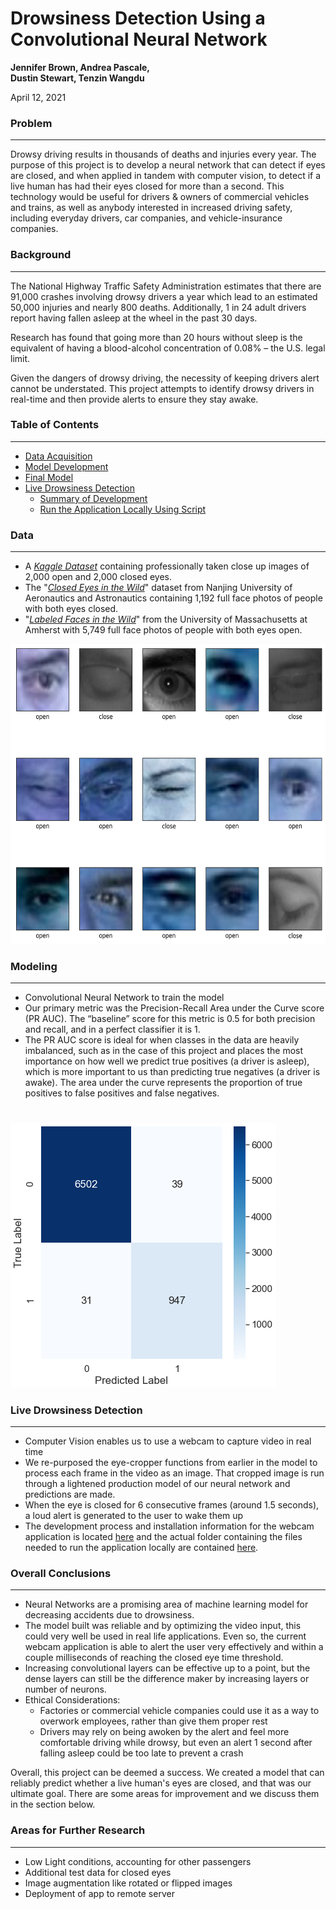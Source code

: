 # Drowsiness Detection Using a Convolutional Neural Network
**Jennifer Brown, Andrea Pascale,   
Dustin Stewart, Tenzin Wangdu** 

April 12, 2021

### Problem
---
Drowsy driving results in thousands of deaths and injuries every year. The purpose of this project is to develop a neural network that can detect if eyes are closed, and when applied in tandem with computer vision, to detect if a live human has had their eyes closed for more than a second. This technology would be useful for drivers & owners of commercial vehicles and trains, as well as anybody interested in increased driving safety, including everyday drivers, car companies, and vehicle-insurance companies.

### Background
---
The National Highway Traffic Safety Administration estimates that there are 91,000 crashes involving drowsy drivers a year which lead to an estimated 50,000 injuries and nearly 800 deaths.  Additionally, 1 in 24 adult drivers report having fallen asleep at the wheel in the past 30 days. 

Research has found that going more than 20 hours without sleep is the equivalent of having a blood-alcohol concentration of 0.08% – the U.S. legal limit.

Given the dangers of drowsy driving, the necessity of keeping drivers alert cannot be understated.  This project attempts to identify drowsy drivers in real-time and then provide alerts to ensure they stay awake.

### Table of Contents
---
- [Data Acquisition](code/01_Data_Acquisition_Cleaning.ipynb)
- [Model Development](code/02_Model_Development.ipynb)
- [Final Model](code/03_Final_Model.ipynb)
- [Live Drowsiness Detection](code/04_Webcam_Application.ipynb)  
  - [Summary of Development](code/04_Webcam_Application.ipynb)
  - [Run the Application Locally Using Script](webcam_script)



### Data
---

- A [*Kaggle Dataset*](https://www.kaggle.com/prasadvpatil/mrl-dataset) containing professionally taken close up images of 2,000 open and 2,000 closed eyes.
- The "[*Closed Eyes in the Wild*](http://parnec.nuaa.edu.cn/_upload/tpl/02/db/731/template731/pages/xtan/ClosedEyeDatabases.html)" dataset from Nanjing University of Aeronautics and Astronautics containing 1,192 full face photos of people with both eyes closed.
- "[*Labeled Faces in the Wild*](http://vis-www.cs.umass.edu/lfw/)" from the University of Massachusetts at Amherst with 5,749 full face photos of people with both eyes open.

<img src="images/eyes.png" width="660" height="480" />

### Modeling
---
* Convolutional Neural Network to train the model
* Our primary metric was the Precision-Recall Area under the Curve score (PR AUC). The “baseline” score for this metric is 0.5 for both precision and recall, and in a perfect classifier it is 1.
* The PR AUC score is ideal for when classes in the data are heavily imbalanced, such as in the case of this project and places the most importance on how well we predict true positives (a driver is asleep), which is more important to us than predicting true negatives (a driver is awake). The area under the curve represents the proportion of true positives to false positives and false negatives.
# 
![confusion_matrix](images/confusion_matrix.png)

### Live Drowsiness Detection
---
* Computer Vision enables us to use a webcam to capture video in real time
* We re-purposed the eye-cropper functions from earlier in the model to process each frame in the video as an image. That cropped image is run through a lightened production model of our neural network and predictions are made.
* When the eye is closed for 6 consecutive frames (around 1.5 seconds), a loud alert is generated to the user to wake them up
* The development process and installation information for the webcam application is located [here](code/04_Webcam_Application.ipynb) and the actual folder containing the files needed to run the application locally are contained [here](webcam_script).

### Overall Conclusions
---
* Neural Networks are a promising area of machine learning model for decreasing accidents due to drowsiness.
* The model built was reliable and by optimizing the video input, this could very well be used in real life applications. Even so, the current webcam application is able to alert the user very effectively and within a couple milliseconds of reaching the closed eye time threshold. 
* Increasing convolutional layers can be effective up to a point, but the dense layers can still be the difference maker by increasing layers or number of neurons. 
* Ethical Considerations:
  - Factories or commercial vehicle companies could use it as a way to overwork employees, rather than give them proper rest
  - Drivers may rely on being awoken by the alert and feel more comfortable driving while drowsy, but even an alert 1 second after falling asleep could be too late to prevent a crash
  
Overall, this project can be deemed a success. We created a model that can reliably predict whether a live human's eyes are closed, and that was our ultimate goal. There are some areas for improvement and we discuss them in the section below.

### Areas for Further Research
---
* Low Light conditions, accounting for other passengers
* Additional test data for closed eyes
* Image augmentation like rotated or flipped images
* Deployment of app to remote server
